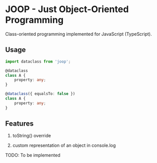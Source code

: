 # JOOP - Just Object-Oriented Programming

Class-oriented programming implemented for JavaScript (TypeScript).

## Usage

```typescript
import dataclass from 'joop';

@dataclass
class A {
    property: any;
}

@dataclass({ equalsTo: false })
class A {
    property: any;
}
```

## Features

1. toString() override



2. custom representation of an object in console.log



TODO: To be implemented
